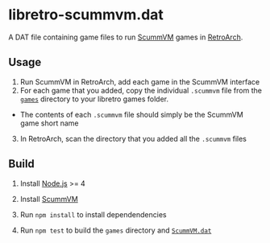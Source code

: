 # libretro-scummvm.dat

A DAT file containing game files to run [ScummVM](http://scummvm.org) games in [RetroArch](http://www.libretro.com/).

## Usage

1. Run ScummVM in RetroArch, add each game in the ScummVM interface
2. For each game that you added, copy the individual `.scummvm` file from the [`games`](games) directory to your libretro games folder.
  - The contents of each `.scummvm` file should simply be the ScummVM game short name
3. In RetroArch, scan the directory that you added all the `.scummvm` files

## Build

1. Install [Node.js](https://nodejs.org/en/) >= 4

1. Install [ScummVM](http://scummvm.org)

1. Run `npm install` to install dependendencies

1. Run `npm test` to build the `games` directory and [`ScummVM.dat`](ScummVM.dat)
